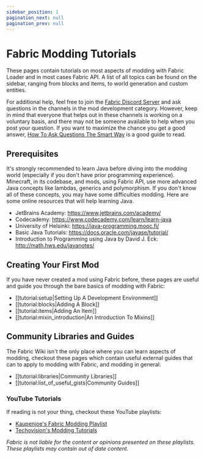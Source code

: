 ```yaml
---
sidebar_position: 1
pagination_next: null
pagination_prev: null
---
```


# Fabric Modding Tutorials

These pages contain tutorials on most aspects of modding with Fabric
Loader and in most cases Fabric API. A list of all topics can be found
on the sidebar, ranging from blocks and items, to world generation and
custom entities.

For additional help, feel free to join the [Fabric Discord
Server](https://discord.gg/RyPwrj5TDk) and ask questions in the channels
in the mod development category. However, keep in mind that everyone
that helps out in these channels is working on a voluntary basis, and
there may not be someone available to help when you post your question.
If you want to maximize the chance you get a good answer, [How To Ask
Questions The Smart
Way](http://www.catb.org/~esr/faqs/smart-questions.html) is a good guide
to read.

## Prerequisites

It's strongly recommended to learn Java before diving into the modding
world (especially if you don't have prior programming experience).
Minecraft, in its codebase, and mods, using Fabric API, use more
advanced Java concepts like lambdas, generics and polymorphism. If you
don't know all of these concepts, you may have some difficulties
modding. Here are some online resources that will help learning Java.

 * JetBrains Academy: https://www.jetbrains.com/academy/
 * Codecademy: https://www.codecademy.com/learn/learn-java
 * University of Helsinki: https://java-programming.mooc.fi/
 * Basic Java Tutorials: https://docs.oracle.com/javase/tutorial/
 * Introduction to Programming using Java by David J. Eck: http://math.hws.edu/javanotes/

## Creating Your First Mod

If you have never created a mod using Fabric before, these pages are
useful and guide you through the bare basics of modding with Fabric:

 * [[tutorial:setup|Setting Up A Development Environment]]
 * [[tutorial:blocks|Adding A Block]]
 * [[tutorial:items|Adding An Item]]
 * [[tutorial:mixin_introduction|An Introduction To Mixins]]

## Community Libraries and Guides

The Fabric Wiki isn't the only place where you can learn aspects of
modding, checkout these pages which contain useful external guides that
can to apply to modding with Fabric, and modding in general:

 * [[tutorial:libraries|Community Libraries]]
 * [[tutorial:list_of_useful_gists|Community Guides]]

<!-- If you prefer active learning, learning by creating - [checkout
minedocs, a set of community curated guides for
fabric.](https://docs.mineblock11.dev/) -->

### YouTube Tutorials

If reading is not your thing, checkout these YouTube playlists:

  - [Kaupenjoe's Fabric Modding
    Playlist](https://www.youtube.com/playlist?list=PLKGarocXCE1EeLZggaXPJaARxnAbUD8Y_)
  - [Techovision's Modding
    Tutorials](https://www.youtube.com/watch?v=e37IMIwB5BE&list=PLDhiRTZ_vnoV0O_V_hSf2Z-GWEwYK1RlC)

*Fabric is not liable for the content or opinions presented on these
playlists. These playlists may contain out of date content.*
